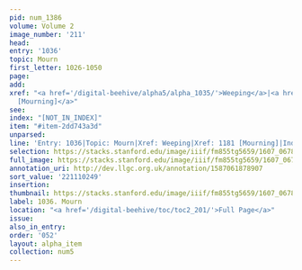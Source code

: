```yaml
---
pid: num_1386
volume: Volume 2
image_number: '211'
head:
entry: '1036'
topic: Mourn
first_letter: 1026-1050
page:
add:
xref: "<a href='/digital-beehive/alpha5/alpha_1035/'>Weeping</a>|<a href='/digital-beehive/num5/num_1610/'>1181
  [Mourning]</a>"
see:
index: "[NOT_IN_INDEX]"
item: "#item-2dd743a3d"
unparsed:
line: 'Entry: 1036|Topic: Mourn|Xref: Weeping|Xref: 1181 [Mourning]|Index: [NOT_IN_INDEX]|#item-2dd743a3d'
selection: https://stacks.stanford.edu/image/iiif/fm855tg5659/1607_0678/423,249,2877,908/full/0/default.jpg
full_image: https://stacks.stanford.edu/image/iiif/fm855tg5659/1607_0678/full/full/0/default.jpg
annotation_uri: http://dev.llgc.org.uk/annotation/1587061878907
sort_value: '221110249'
insertion:
thumbnail: https://stacks.stanford.edu/image/iiif/fm855tg5659/1607_0678/423,249,600,180/250,/0/default.jpg
label: 1036. Mourn
location: "<a href='/digital-beehive/toc/toc2_201/'>Full Page</a>"
issue:
also_in_entry:
order: '052'
layout: alpha_item
collection: num5
---
```

